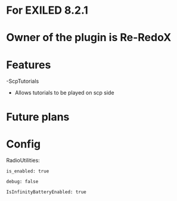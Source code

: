 # For EXILED 8.2.1

# Owner of the plugin is Re-RedoX


# Features

-ScpTutorials
- Allows tutorials to be played on scp side


# Future plans



# Config


RadioUtilities:
  
  ``is_enabled: true``
  
  
  ``debug: false``
  
  
  ``IsInfinityBatteryEnabled: true``
